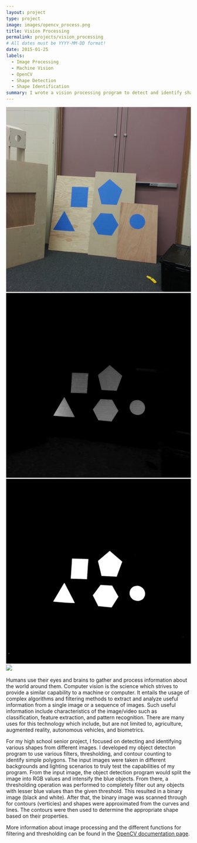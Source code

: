 ```yaml
---
layout: project
type: project
image: images/opencv_process.png
title: Vision Processing
permalink: projects/vision_processing
# All dates must be YYYY-MM-DD format!
date: 2015-01-25
labels:
  - Image Processing
  - Machine Vision
  - OpenCV
  - Shape Detection
  - Shape Identification
summary: I wrote a vision processing program to detect and identify shapes for my high school senior project.
---
```


<div class="ui small rounded images">
  <img class="ui image" src="../images/opencv_raw.png">
  <img class="ui image" src="../images/opencv_blue.png">
  <img class="ui image" src="../images/opencv_thresh.png">
  <img class="ui image" src="../images/opencv_process.png">
</div>

Humans use their eyes and brains to gather and process information about the world around them. Computer vision is the science which strives to provide a similar capability to a machine or computer. It entails the usage of complex algorithms and filtering methods to extract and analyze useful information from a single image or a sequence of images. Such useful information include characteristics of the image/video such as classification, feature extraction, and pattern recognition. There are many uses for this technology which include, but are not limited to, agriculture, augmented reality, autonomous vehicles, and biometrics.

For my high school senior project, I focused on detecting and identifying various shapes from different images. I developed my object detecton program to use various filters, thresholding, and contour counting to identify simple polygons. The input images were taken in different backgrounds and lighting scenarios to truly test the capabilities of my program. From the input image, the object detection program would split the image into RGB values and intensify the blue objects. From there, a thresholding operation was performed to completely filter out any objects with lesser blue values than the given threshold. This resulted in a binary image (black and white). After that, the binary image was scanned through for contours (verticies) and shapes were approximated from the curves and lines. The contours were then used to determine the appropriate shape based on their properties.

More information about image processing and the different functions for filtering and thresholding can be found in the [OpenCV documentation page](https://docs.opencv.org/2.4/modules/refman.html).
